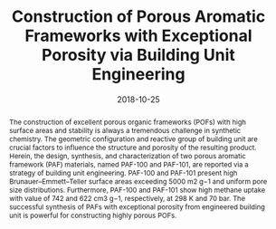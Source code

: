 ---
title: "Construction of Porous Aromatic Frameworks with Exceptional Porosity via Building Unit Engineering"
authors:
- Meiping Li
- Hao Ren
- Fuxing Sun
- Yuyang Tian
- 朱有亮
- Jialu Li
- Xin Mu
- Jun Xu
- Feng Deng
- Guangshan Zhu
date: "2018-10-25"
doi: "10.1002/adma.201804169"
publication_types: ["期刊文章"]
publication: "Advanced Materials"
abstract: "The construction of excellent porous organic frameworks (POFs)  with high surface areas and stability is always a tremendous challenge  in synthetic chemistry. The geometric configuration and reactive group  of building unit are crucial factors to influence the structure and  porosity of the resulting product. Herein, the design, synthesis, and  characterization of two porous aromatic framework (PAF) materials, named  PAF-100 and PAF-101, are reported via a strategy of building unit  engineering. PAF-100 and PAF-101 present high Brunauer–Emmett–Teller  surface areas exceeding 5000 m2 g−1 and uniform pore size distributions.  Furthermore, PAF-100 and PAF-101 show high methane uptake with value of  742 and 622 cm3 g−1, respectively, at 298 K and 70 bar. The successful  synthesis of PAFs with exceptional porosity from engineered building  unit is powerful for constructing highly porous POFs."
url_pdf: "https://onlinelibrary.wiley.com/doi/abs/10.1002/adma.201804169"
---